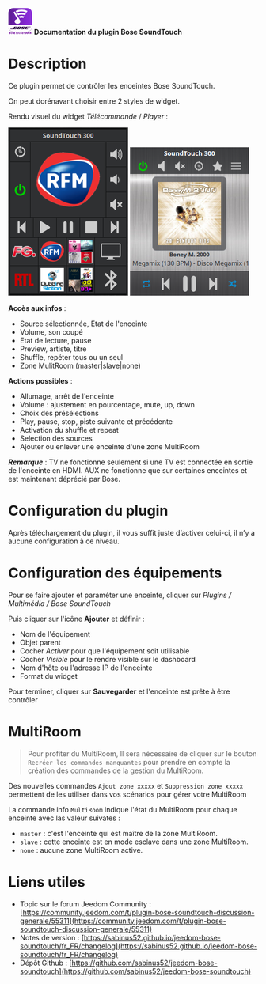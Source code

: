 ![capture](../images/icon-48.png) **Documentation du plugin Bose SoundTouch**

# Description 

Ce plugin permet de contrôler les enceintes Bose SoundTouch.

On peut dorénavant choisir entre 2 styles de widget.

Rendu visuel du widget *Télécommande* / *Player* :

![capture](../images/remote.png) ![capture](../images/player.png)

**Accès aux infos** :
- Source sélectionnée, Etat de l'enceinte
- Volume, son coupé
- Etat de lecture, pause
- Preview, artiste, titre
- Shuffle, repéter tous ou un seul
- Zone MulitRoom (master|slave|none)

**Actions possibles** :
- Allumage, arrêt de l'enceinte
- Volume : ajustement en pourcentage, mute, up, down
- Choix des présélections
- Play, pause, stop, piste suivante et précédente
- Activation du shuffle et repeat
- Selection des sources
- Ajouter ou enlever une enceinte d'une zone MultiRoom

***Remarque*** : TV ne fonctionne seulement si une TV est connectée en sortie de l'enceinte en HDMI. AUX ne fonctionne que sur certaines enceintes et est maintenant déprécié par Bose.



# Configuration du plugin

Après téléchargement du plugin, il vous suffit juste d’activer celui-ci, il n’y a aucune configuration à ce niveau.


# Configuration des équipements

Pour se faire ajouter et paraméter une enceinte, cliquer sur *Plugins / Multimédia / Bose SoundTouch*

Puis cliquer sur l'icône **Ajouter** et définir :

- Nom de l'équipement
- Objet parent
- Cocher *Activer* pour que l'équipement soit utilisable
- Cocher *Visible* pour le rendre visible sur le dashboard
- Nom d'hôte ou l'adresse IP de l'enceinte
- Format du widget

Pour terminer, cliquer sur **Sauvegarder** et l'enceinte est prête à être contrôler


# MultiRoom

> Pour profiter du MultiRoom, Il sera nécessaire de cliquer sur le bouton `Recréer les commandes manquantes` pour prendre en compte la création des commandes de la gestion du MultiRoom.

Des nouvelles commandes `Ajout zone xxxxx` et `Suppression zone xxxxx` permettent de les utiliser dans vos scénarios pour gérer votre MultiRoom

La commande info `MultiRoom` indique l'état du MultiRoom pour chaque enceinte avec las valeur suivates :
- `master` : c'est l'enceinte qui est maître de la zone MultiRoom.
- `slave` : cette enceinte est en mode esclave dans une zone MultiRoom.
- `none` : aucune zone MultiRoom active.


# Liens utiles

- Topic sur le forum Jeedom Community : [https://community.jeedom.com/t/plugin-bose-soundtouch-discussion-generale/55311](https://community.jeedom.com/t/plugin-bose-soundtouch-discussion-generale/55311)
- Notes de version : [https://sabinus52.github.io/jeedom-bose-soundtouch/fr_FR/changelog](https://sabinus52.github.io/jeedom-bose-soundtouch/fr_FR/changelog)
- Dépôt Github : [https://github.com/sabinus52/jeedom-bose-soundtouch](https://github.com/sabinus52/jeedom-bose-soundtouch)

